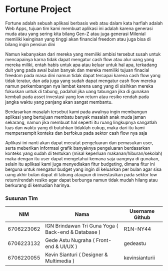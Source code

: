 # Fortune Project

Fortune adalah sebuah aplikasi berbasis web atau dalam kata harfiah adalah Web Apps, tujuan tim kami membuat aplikasi ini adalah karena generasi muda atau yang sering kita bilang Gen-Z atau juga generasi Milenial memiliki keinginan yang tinggi akan financial freedom atau juga bisa di bilang ingin pensiun dini

Namun kebanyakan dari mereka yang memiliki ambisi tersebut susah untuk mencapainya karna tidak dapat mengatur cash flow atau alur uang yang mereka miliki, entah habis untuk apa atau keluar untuk hal apa, terkadang duit yang pada awal bulan banyak dan mereka memiliki tujuan finacial freedom pada masa dini namun tidak dapat tercapai karena cash flow yang tidak teratur, dan ada juga yang sudah dapat mengatur cash flow mereka namun perkembangan nya lambat karena uang yang di sisihkan mereka fokuskan untuk di tabung, padahal jika uang tabungan jika di gunakan kembali pada asset investasi yang low return atau resiko rendah pada jangka waktu yang panjang akan sangat membantu.

Berdasarkan masalah tersebut kami pada awalnya ingin membangun aplikasi yang bertujuan membatu banyak masalah anak muda jaman sekarang, namun jika membuat hal seperti itu ruang lingkupnya sangatlah luas dan waktu yang di butuhkan tidaklah cukup, maka dari itu kami mempersempit konteks dan berfokus pada sektor cash flow nya saja

Aplikasi ini nanti akan dapat mecatat pengeluaran dan pemasukan user, serta meberikan informasi grafik banyaknya pengeluaran berdasarkan konteks yang sudah di tentukan (misal keperluan makanan/hiburan/sekolah) maka dengan itu user dapat mengetahui kemana saja uangnya di gunakan, selain itu aplikasi kami juga menyediakan fitur budgeting, dimana fitur ini berguna untuk mengatur budget yang ingin di keluarkan per bulan agar sisa uang akhir bulan dapat di tabung ataupun di investasikan pada sektor low return/rendah resiko agar dapat berbunga namun tidak mudah hilang atau berkurang di kemudian harinya.

### Susunan Tim

NIM        | Nama            | Username Github
-----------|-----------------| ---------------
6706223062 | IGN Brindawan Tri Guna Yoga ( Back-end & Database ) | R1N-NY44
6706223132 | Gede Astu Nugraha ( Front-end & UI/UX ) | gedeastu
6706220055 | Kevin Sianturi ( Designer & Multimedia )| kevinsianturii
